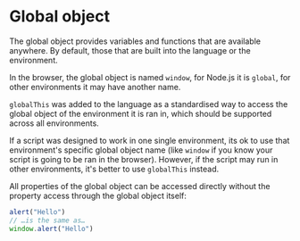 # Global object

The global object provides variables and functions that are available anywhere. By default, those that are built into the language or the environment.

In the browser, the global object is named `window`, for Node.js it is `global`, for other environments it may have another name.

`globalThis` was added to the language as a standardised way to access the global object of the environment it is ran in, which should be supported across all environments.

If a script was designed to work in one single environment, its ok to use that environment's specific global object name (like `window` if you know your script is going to be ran in the browser). However, if the script may run in other environments, it's better to use `globalThis` instead.

All properties of the global object can be accessed directly without the property access through the global object itself:

```JavaScript
alert("Hello")
// …is the same as…
window.alert("Hello")
```

